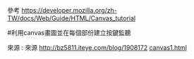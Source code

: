 參考
https://developer.mozilla.org/zh-TW/docs/Web/Guide/HTML/Canvas_tutorial

#利用canvas畫圖並在每個部份建立按鍵監聽

來源 : 來源 http://bz5811.iteye.com/blog/1908172
[canvas1.html](https://github.com/escc1122/html/blob/master/canvas/canvas1.html)
